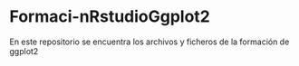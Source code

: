 # Formaci-nRstudioGgplot2
En este repositorio se encuentra los archivos y ficheros de la formación de ggplot2

